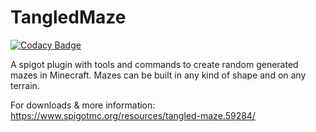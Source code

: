 # TangledMaze

[![Codacy Badge](https://api.codacy.com/project/badge/Grade/ac4809c6253b49e39876d7c1c70ae7b8)](https://app.codacy.com/app/GorgeousOne/TangledMaze?utm_source=github.com&utm_medium=referral&utm_content=GorgeousOne/TangledMaze&utm_campaign=Badge_Grade_Dashboard)

A spigot plugin with tools and commands to create random generated mazes in Minecraft. Mazes can be built in any kind of shape and on any terrain.

For downloads & more information:
<https://www.spigotmc.org/resources/tangled-maze.59284/>